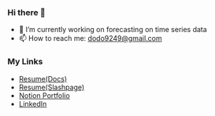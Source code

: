 ### Hi there 👋

- 🔭 I’m currently working on forecasting on time series data
- 📫 How to reach me: dodo9249@gmail.com

### My Links
- [Resume(Docs)](https://docs.google.com/document/d/1wE-MhNCfW51HQ8ltF2VYuhwa-Ht_l86r5lIUi38Oo9U/edit) <br>
- [Resume(Slashpage)](https://slashpage.com/ideal) <br>
- [Notion Portfolio](http://ideal96.notion.site/) <br>
- [LinkedIn](https://www.linkedin.com/in/mean42/) <br>
